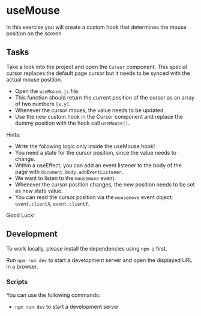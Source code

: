 # useMouse

In this exercise you will create a custom hook that determines the mouse position on the screen.

## Tasks

Take a look into the project and open the `Cursor` component. This special cursor replaces the default page cursor but it needs to be synced with the actual mouse position.

- Open the `useMouse.js` file.
- This function should return the current position of the cursor as an array of two numbers `[x,y]`.
- Whenever the cursor moves, the value needs to be updated.
- Use the new custom hook in the Cursor component and replace the dummy position with the hook call `useMouse()`.

Hints:

- Write the following logic only inside the useMouse hook!
- You need a state for the cursor position, since the value needs to change.
- Within a useEffect, you can add an event listener to the body of the page with `document.body.addEventListener`.
- We want to listen to the `mousemove` event.
- Whenever the cursor position changes, the new position needs to be set as new state value.
- You can read the cursor position via the `mousemove` event object: `event.clientX`, `event.clientY`.

Good Luck!

## Development

To work locally, please install the dependencies using `npm i` first.

Run `npm run dev` to start a development server and open the displayed URL in a browser.

### Scripts

You can use the following commands:

- `npm run dev` to start a development server
